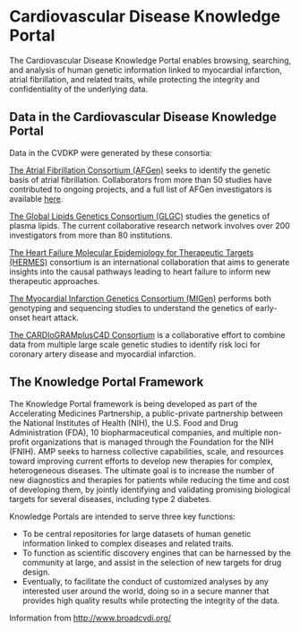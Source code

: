 # Cardiovascular Disease Knowledge Portal 

The Cardiovascular Disease Knowledge Portal enables browsing, searching, and analysis of human genetic information linked to myocardial infarction, atrial fibrillation, and related traits, while protecting the integrity and confidentiality of the underlying data.

## Data in the Cardiovascular Disease Knowledge Portal 

Data in the CVDKP were generated by these consortia:

[The Atrial Fibrillation Consortium (AFGen)](https://www.afgen.org/) seeks to identify the genetic basis of atrial fibrillation. Collaborators from more than 50 studies have contributed to ongoing projects, and a full list of AFGen investigators is available [here](https://www.afgen.org/members-c1zr5).

[The Global Lipids Genetics Consortium (GLGC)](http://lipidgenetics.org/) studies the genetics of plasma lipids. The current collaborative research network involves over 200 investigators from more than 80 institutions.

[The Heart Failure Molecular Epidemiology for Therapeutic Targets (HERMES)](https://www.hermesconsortium.org/) consortium is an international collaboration that aims to generate insights into the causal pathways leading to heart failure to inform new therapeutic approaches.

[The Myocardial Infarction Genetics Consortium (MIGen)](http://www.kathiresanlab.org/collaborators/myocardial-infarction-genetics-exome-sequencing-consortium/) performs both genotyping and sequencing studies to understand the genetics of early-onset heart attack.

[The CARDIoGRAMplusC4D Consortium](http://www.cardiogramplusc4d.org/) is a collaborative effort to combine data from multiple large scale genetic studies to identify risk loci for coronary artery disease and myocardial infarction.

## The Knowledge Portal Framework

The Knowledge Portal framework is being developed as part of the Accelerating Medicines Partnership, a public-private partnership between the National Institutes of Health (NIH), the U.S. Food and Drug Administration (FDA), 10 biopharmaceutical companies, and multiple non-profit organizations that is managed through the Foundation for the NIH (FNIH). AMP seeks to harness collective capabilities, scale, and resources toward improving current efforts to develop new therapies for complex, heterogeneous diseases. The ultimate goal is to increase the number of new diagnostics and therapies for patients while reducing the time and cost of developing them, by jointly identifying and validating promising biological targets for several diseases, including type 2 diabetes.

Knowledge Portals are intended to serve three key functions:

* To be central repositories for large datasets of human genetic information linked to complex diseases and related traits.
* To function as scientific discovery engines that can be harnessed by the community at large, and assist in the selection of new targets for drug design.
* Eventually, to facilitate the conduct of customized analyses by any interested user around the world, doing so in a secure manner that provides high quality results while protecting the integrity of the data.

Information from http://www.broadcvdi.org/

